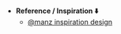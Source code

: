 - **Reference / Inspiration ⬇️**
  - [@manz inspiration design](https://codepen.io/manz/pen/xOGNRP)
